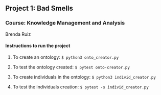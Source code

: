 ## Project 1: Bad Smells
### Course: Knowledge Management and Analysis
Brenda Ruiz

#### Instructions to run the project
1. To create an ontology:
``$ python3 onto_creator.py``

2. To test the ontology created:
``$ pytest onto-creator.py``

3. To create individuals in the ontology:
``$ python3 individ_creator.py``

4. To test the individuals creation:
``$ pytest -s individ_creator.py``
